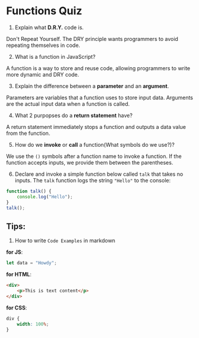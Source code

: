 # Functions Quiz

1. Explain what **D.R.Y.** code is.

Don't Repeat Yourself. The DRY principle wants programmers to avoid repeating themselves in code.

2. What is a function in JavaScript?

A function is a way to store and reuse code, allowing programmers to write more dynamic and DRY code.

3. Explain the difference between a **parameter** and an **argument**.

Parameters are variables that a function uses to store input data. Arguments are the actual input data when a function is called.

4. What 2 purpopses do a **return statement** have?

A return statement immediately stops a function and outputs a data value from the function.

5. How do we **invoke** or **call** a function(What symbols do we use?)?

We use the `()` symbols after a function name to invoke a function. If the function accepts inputs, we provide them between the parentheses.

6. Declare and invoke a simple function below called `talk` that takes no inputs. The `talk` function logs the string `"Hello"` to the console:

```javascript
function talk() {
    console.log("Hello");
}
talk();
```

## Tips:

1. How to write `Code Examples` in markdown

**for JS**:

```javascript
let data = "Howdy";
```

**for HTML**:

```html
<div>
    <p>This is text content</p>
</div>
```

**for CSS**:

```css
div {
    width: 100%;
}
```
